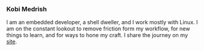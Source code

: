 ### Kobi Medrish
I am an embedded developer, a shell dweller, and I work mostly with Linux. I am on the constant lookout to remove friction form my workflow, for new
things to learn, and for ways to hone my craft. I share the journey on my [site](https://www.kobimedrish.com).
